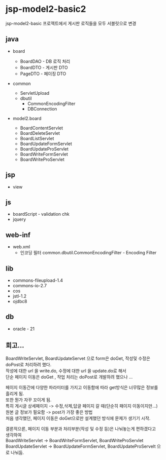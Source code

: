 # jsp-model2-basic2

jsp-model2-basic 프로젝트에서 
게시판 로직들을 모두 서블릿으로 변경 

## java
* board
  * BoardDAO - DB 로직 처리
  * BoardDTO - 게시판 DTO
  * PageDTO - 페이징 DTO
  
* common
  * ServletUpload 
  * dbutil 
    * CommonEncodingFilter 
    * DBConnection

* model2.board
  * BoardContentServlet
  * BoardDeleteServlet
  * BoardListServlet
  * BoardUpdateFormServlet
  * BoardUpdateProServlet
  * BoardWriteFormServlet
  * BoardWriteProServlet

## jsp
* view

## js
* boardScript - validation chk
* jquery 

## web-inf
* web.xml
  * 인코딩 필터 common.dbutil.CommonEncodingFilter - Encoding Filter

## lib
* commons-fileupload-1.4
* commons-io-2.7
* cos
* jstl-1.2
* ojdbc8

## db
* oracle - 21 


## 회고...
BoardWriteServlet, BoardUpdateServet 으로 form은 doGet, 작성및 수정은 doPost로 처리하려 했다.  
작성에 대한 url 을 write.do, 수정에 대한 url 을 update.do로 해서  
단순 페이지 이동은 doGet , 작업 처리는 doPost로 개발하려 했으나 ...  

페이지 이동간에 다양한 파라미터를 가지고 이동함에 따라 get방식은 너무많은 정보를 흘리게 됨.  
또한 뭔가 자꾸 꼬이게 됨.  
특히 게시글 상세페이지 -> 수정,삭제,답글 페이지 갈 때(단순히 패이지 이동이지만...)  
원본 글 정보가 필요함 -> post가 가장 좋은 방법  
처음 생각했던, 페이지 이동은 doGet으로만 설계했던 방식에 문제가 생기기 시작.  

결론적으론, 페이지 이동 부분과 처리부분(작성 및 수정 등)은 나눠놓는게 편하겠다고 생각하여  
BoardWriteServlet -> BoardWriteFormServlet, BoardWriteProServlet  
BoardUpdateServlet -> BoardUpdateFormServlet, BoardUpdateProServelt 으로 나눠둠.  
